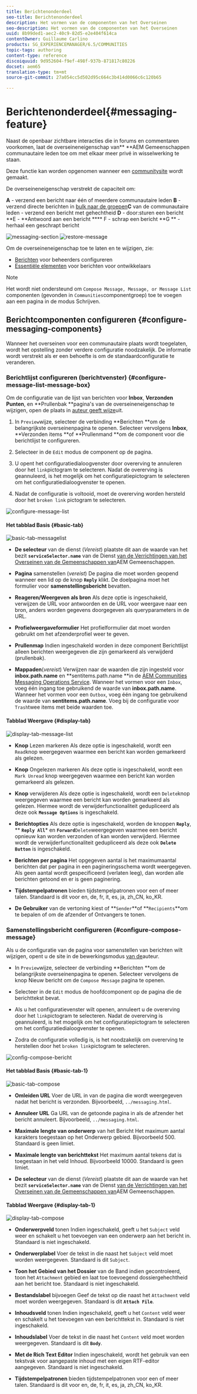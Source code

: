 ```yaml
---
title: Berichtenonderdeel
seo-title: Berichtenonderdeel
description: Het vormen van de componenten van het Overseinen
seo-description: Het vormen van de componenten van het Overseinen
uuid: 8b99ded1-aec2-40c9-82d5-e2e404f614ca
contentOwner: Guillaume Carlino
products: SG_EXPERIENCEMANAGER/6.5/COMMUNITIES
topic-tags: authoring
content-type: reference
discoiquuid: 9d952604-f9ef-498f-937b-871817c80226
docset: aem65
translation-type: tm+mt
source-git-commit: 27a054cc5d502d95c664c3b414d0066c6c120b65

---
```



# Berichtenonderdeel{#messaging-feature}

Naast de openbaar zichtbare interacties die in forums en commentaren voorkomen, laat de overseineneigenschap van** **AEM Gemeenschappen communautaire leden toe om met elkaar meer privé in wisselwerking te staan.

Deze functie kan worden opgenomen wanneer een [communitysite](/help/communities/overview.md#communitiessites) wordt gemaakt.

De overseineneigenschap verstrekt de capaciteit om:

**A** - verzend een bericht naar één of meerdere communautaire leden **B** - verzend directe berichten in [bulk naar de groepen](/help/communities/messaging.md#group-messaging)**C** van de communautaire leden - verzend een bericht met gehechtheid **D** - door:sturen een bericht **E - **Antwoord aan een bericht **** F - schrap een bericht **G ** - herhaal een geschrapt bericht

![messaging-section](assets/messaging-section.png) ![restore-message](assets/restore-message.png)

Om de overseineneigenschap toe te laten en te wijzigen, zie:

* [Berichten](/help/communities/messaging.md) voor beheerders configureren
* [Essentiële elementen](/help/communities/essentials-messaging.md) voor berichten voor ontwikkelaars

>[!NOTE]
>
>Het wordt niet ondersteund om `Compose Message, Message, or Message List` componenten (gevonden in `Communities`componentgroep) toe te voegen aan een pagina in de modus Schrijven.

## Berichtcomponenten configureren {#configure-messaging-components}

Wanneer het overseinen voor een communautaire plaats wordt toegelaten, wordt het opstelling zonder verdere configuratie noodzakelijk. De informatie wordt verstrekt als er een behoefte is om de standaardconfiguratie te veranderen.

### Berichtlijst configureren (berichtvenster) {#configure-message-list-message-box}

Om de configuratie van de lijst van berichten voor **Inbox**, **Verzonden Punten**, en **Prullenbak **pagina&#39;s van de overseineneigenschap te wijzigen, open de plaats in [auteur geeft wijze](/help/communities/sites-console.md#authoring-site-content)uit.

1. In `Preview`wijze, selecteer de verbinding **Berichten **om de belangrijkste overseinenpagina te openen. Selecteer vervolgens **Inbox**, **Verzonden items **of **Prullenmand **om de component voor die berichtlijst te configureren.

1. Selecteer in de `Edit` modus de component op de pagina.
1. U opent het configuratiedialoogvenster door overerving te annuleren door het `link`pictogram te selecteren.
Nadat de overerving is geannuleerd, is het mogelijk om het configuratiepictogram te selecteren om het configuratiedialoogvenster te openen.

1. Nadat de configuratie is voltooid, moet de overerving worden hersteld door het `broken link` pictogram te selecteren.

![configure-message-list](assets/configure-message-list.png)

#### Het tabblad Basis {#basic-tab}

![basic-tab-messagelist](assets/basic-tab-messagelist.png)

* **De selecteur** van de dienst (*Vereist*) plaatste dit aan de waarde van het bezit **`serviceSelector.name`** van de Dienst [van de Verrichtingen van het Overseinen van de Gemeenschappen van](/help/communities/messaging.md#messaging-operations-service)AEM Gemeenschappen.

* **Pagina** samenstellen (*vereist*) De pagina die moet worden geopend wanneer een lid op de knop **`Reply`** klikt. De doelpagina moet het formulier voor **samenstellingsbericht** bevatten.

* **Reageren/Weergeven als bron** Als deze optie is ingeschakeld, verwijzen de URL voor antwoorden en de URL voor weergave naar een bron, anders worden gegevens doorgegeven als queryparameters in de URL.

* **Profielweergaveformulier** Het profielformulier dat moet worden gebruikt om het afzenderprofiel weer te geven.

* **Prullenmap** Indien ingeschakeld worden in deze component Berichtlijst alleen berichten weergegeven die zijn gemarkeerd als verwijderd (prullenbak).

* **Mappaden**(*vereist*) Verwijzen naar de waarden die zijn ingesteld voor **inbox.path.name** en **sentitems.path.name **in de [AEM Communities Messaging Operations Service](/help/communities/messaging.md#messaging-operations-service). Wanneer het vormen voor een `Inbox`, voeg één ingang toe gebruikend de waarde van **inbox.path.name**. Wanneer het vormen voor een `Outbox`, voeg één ingang toe gebruikend de waarde van **sentitems.path.name**. Voeg bij de configuratie voor `Trash`twee items met beide waarden toe.

#### Tabblad Weergave {#display-tab}

![display-tab-message-list](assets/display-tab-message-list.png)

* **Knop** Lezen markeren Als deze optie is ingeschakeld, wordt een `Read`knop weergegeven waarmee een bericht kan worden gemarkeerd als gelezen.

* **Knop** Ongelezen markeren Als deze optie is ingeschakeld, wordt een `Mark Unread` knop weergegeven waarmee een bericht kan worden gemarkeerd als gelezen.

* **Knop** verwijderen Als deze optie is ingeschakeld, wordt een `Delete`knop weergegeven waarmee een bericht kan worden gemarkeerd als gelezen. Hiermee wordt de verwijderfunctionaliteit gedupliceerd als deze ook **`Message Options`** is ingeschakeld.

* **Berichtopties** Als deze optie is ingeschakeld, worden de knoppen **`Reply`**, ** **`Reply All`*** en **`Forward`**`Delete`weergegeven waarmee een bericht opnieuw kan worden verzonden of kan worden verwijderd. Hiermee wordt de verwijderfunctionaliteit gedupliceerd als deze ook **`Delete Button`** is ingeschakeld.

* **Berichten per pagina** Het opgegeven aantal is het maximumaantal berichten dat per pagina in een pagineringsschema wordt weergegeven. Als geen aantal wordt gespecificeerd (verlaten leeg), dan worden alle berichten getoond en er is geen paginering.

* **Tijdstempelpatronen** bieden tijdstempelpatronen voor een of meer talen. Standaard is dit voor en, de, fr, it, es, ja, zh_CN, ko_KR.

* **De Gebruiker** van de vertoning kiest of **`Sender`**of **`Recipients`**om te bepalen of om de afzender of Ontvangers te tonen.

### Samenstellingsbericht configureren {#configure-compose-message}

Als u de configuratie van de pagina voor samenstellen van berichten wilt wijzigen, opent u de site in de bewerkingsmodus [van de](/help/communities/sites-console.md#authoring-site-content)auteur.

* In `Preview`wijze, selecteer de verbinding **Berichten **om de belangrijkste overseinenpagina te openen. Selecteer vervolgens de knop Nieuw bericht om de `Compose Message` pagina te openen.

* Selecteer in de `Edit` modus de hoofdcomponent op de pagina die de berichttekst bevat.
* Als u het configuratievenster wilt openen, annuleert u de overerving door het `link`pictogram te selecteren.
Nadat de overerving is geannuleerd, is het mogelijk om het configuratiepictogram te selecteren om het configuratiedialoogvenster te openen.

* Zodra de configuratie volledig is, is het noodzakelijk om overerving te herstellen door het `broken link`pictogram te selecteren.

![config-compose-bericht](assets/config-compose-message.png)

#### Het tabblad Basis {#basic-tab-1}

![basic-tab-compose](assets/basic-tab-compose.png)

* **Omleiden URL** Voer de URL in van de pagina die wordt weergegeven nadat het bericht is verzonden. Bijvoorbeeld, `../messaging.html`.

* **Annuleer URL** Ga URL van de getoonde pagina in als de afzender het bericht annuleert. Bijvoorbeeld, `../messaging.html`.

* **Maximale lengte van onderwerp** van het Bericht Het maximum aantal karakters toegestaan op het Onderwerp gebied. Bijvoorbeeld 500. Standaard is geen limiet.

* **Maximale lengte van berichttekst** Het maximum aantal tekens dat is toegestaan in het veld Inhoud. Bijvoorbeeld 10000. Standaard is geen limiet.

* **De selecteur** van de dienst (*Vereist*) plaatste dit aan de waarde van het bezit **`serviceSelector.name`** van de Dienst [van de Verrichtingen van het Overseinen van de Gemeenschappen van](/help/communities/messaging.md#messaging-operations-service)AEM Gemeenschappen.

#### Tabblad Weergave {#display-tab-1}

![display-tab-compose](assets/display-tab-compose.png)

* **Onderwerpveld** tonen Indien ingeschakeld, geeft u het `Subject` veld weer en schakelt u het toevoegen van een onderwerp aan het bericht in. Standaard is niet ingeschakeld.

* **Onderwerplabel** Voer de tekst in die naast het `Subject` veld moet worden weergegeven. Standaard is dit `Subject`.

* **Toon het Gebied van het Dossier** van de Band indien gecontroleerd, toon het `Attachment` gebied en laat toe toevoegend dossiergehechtheid aan het bericht toe. Standaard is niet ingeschakeld.

* **Bestandslabel** bijvoegen Geef de tekst op die naast het `Attachment` veld moet worden weergegeven. Standaard is dit **`Attach File`**.

* **Inhoudsveld** tonen Indien ingeschakeld, geeft u het `Content` veld weer en schakelt u het toevoegen van een berichttekst in. Standaard is niet ingeschakeld.

* **Inhoudslabel** Voer de tekst in die naast het `Content` veld moet worden weergegeven. Standaard is dit **`Body`**.

* **Met de Rich Text Editor** Indien ingeschakeld, wordt het gebruik van een tekstvak voor aangepaste inhoud met een eigen RTF-editor aangegeven. Standaard is niet ingeschakeld.

* **Tijdstempelpatronen** bieden tijdstempelpatronen voor een of meer talen. Standaard is dit voor en, de, fr, it, es, ja, zh_CN, ko_KR.

